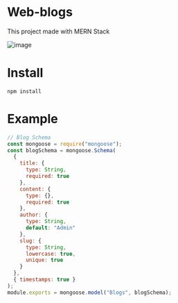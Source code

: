 # Web-blogs

This project made with MERN Stack

![image](https://cdn.discordapp.com/attachments/925063485556150292/946109065598222356/unknown.png)

# Install
```
npm install
```

# Example

```js
// Blog Schema
const mongoose = require("mongoose");
const blogSchema = mongoose.Schema(
  {
    title: {
      type: String,
      required: true
    },
    content: {
      type: {},
      required: true
    },
    author: {
      type: String,
      default: "Admin"
    },
    slug: {
      type: String,
      lowercase: true,
      unique: true
    }
  },
  { timestamps: true }
);
module.exports = mongoose.model("Blogs", blogSchema);
```
